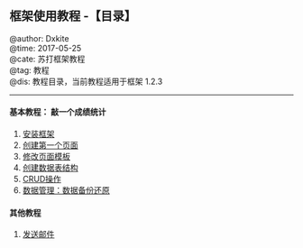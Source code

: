 ## 框架使用教程 -【目录】

@author:    Dxkite   
@time:      2017-05-25      
@cate:      苏打框架教程  
@tag:       教程  
@dis:       教程目录，当前教程适用于框架 1.2.3

-------
#### 基本教程： 敲一个成绩统计

1. [安装框架](01-install-framework/README.md)
2. [创建第一个页面](02-create-a-page/README.md)
3. [修改页面模板](03-modify-template/README.md)
4. [创建数据表结构](04-create-dbsrc/README.md)
5. [CRUD操作](05-database-crud/README.md)
6. [数据管理：数据备份还原](06-data-backup-recovery/README.md)

#### 其他教程
1. [发送邮件](08-send-mail/README.md)